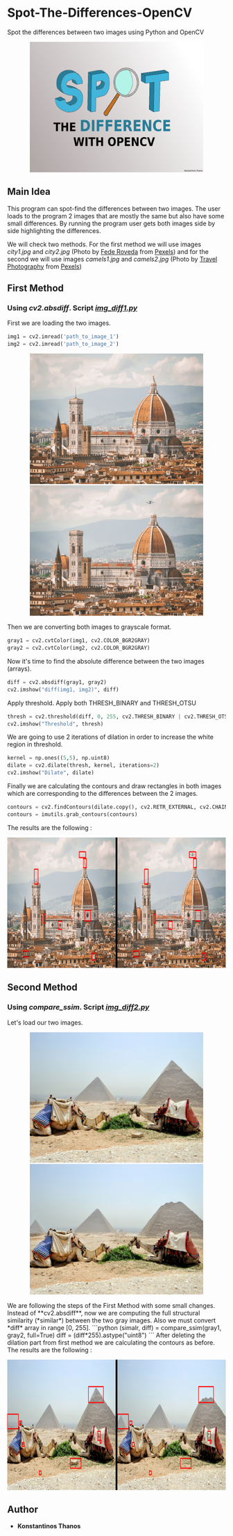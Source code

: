 # Spot-The-Differences-OpenCV
Spot the differences between two images using Python and OpenCV
<p align="center">
<img width="400" height="300" src="Images/spot_logo.png ">
</p>

## Main Idea
This program can spot-find the differences between two images. The user loads to the program 2 images that are mostly the same but also have some small differences. By running the program user gets both images side by side highlighting the differences.

We will check two methods. For the first method we will use images *city1.jpg* and *city2.jpg* (Photo by [Fede Roveda](https://www.pexels.com/@fede-roveda-1461538?utm_content=attributionCopyText&utm_medium=referral&utm_source=pexels) from [Pexels](https://www.pexels.com/photo/brown-and-white-concrete-building-4179480/?utm_content=attributionCopyText&utm_medium=referral&utm_source=pexels)) and for the second we will use images *camels1.jpg* and *camels2.jpg* (Photo by [Travel Photography](https://www.pexels.com/@travel-photography-1146107?utm_content=attributionCopyText&utm_medium=referral&utm_source=pexels) from [Pexels](https://www.pexels.com/photo/camels-eating-plants-2183784/?utm_content=attributionCopyText&utm_medium=referral&utm_source=pexels))

## First Method
### Using *cv2.absdiff*. Script [*img_diff1.py*](https://github.com/kostasthanos/Spot-The-Differences-OpenCV/blob/main/img_diff1.py)
First we are loading the two images.
```python
img1 = cv2.imread('path_to_image_1')
img2 = cv2.imread('path_to_image_2')
```
<p align="center">
<img width="400" height="300" src="Images/city1.jpg">
<img width="400" height="300" src="Images/city2.jpg">
</p>

Then we are converting both images to grayscale format.
```python
gray1 = cv2.cvtColor(img1, cv2.COLOR_BGR2GRAY)
gray2 = cv2.cvtColor(img2, cv2.COLOR_BGR2GRAY)
```

Now it's time to find the absolute difference between the two images (arrays).
```python
diff = cv2.absdiff(gray1, gray2)
cv2.imshow("diff(img1, img2)", diff)
```

Apply threshold. Apply both THRESH_BINARY and THRESH_OTSU
```python
thresh = cv2.threshold(diff, 0, 255, cv2.THRESH_BINARY | cv2.THRESH_OTSU)[1]
cv2.imshow("Threshold", thresh)
```

We are going to use 2 iterations of dilation in order to increase the white region in threshold.
```python
kernel = np.ones((5,5), np.uint8) 
dilate = cv2.dilate(thresh, kernel, iterations=2) 
cv2.imshow("Dilate", dilate)
```

Finally we are calculating the contours and draw rectangles in both images which are corresponding to the differences between the 2 images.
```python
contours = cv2.findContours(dilate.copy(), cv2.RETR_EXTERNAL, cv2.CHAIN_APPROX_SIMPLE)
contours = imutils.grab_contours(contours)
```

The results are the following : 
<p align="center">
<img width="800" height="300" src="Images/results1.png">
</p>

## Second Method
### Using *compare_ssim*. Script [*img_diff2.py*](https://github.com/kostasthanos/Spot-The-Differences-OpenCV/blob/main/img_diff2.py)
Let's load our two images.
<p align="center">
<img width="400" height="300" src="Images/camels1.jpg">
<img width="400" height="300" src="Images/camels2.jpg">
</p>
We are following the steps of the First Method with some small changes. Instead of **cv2.absdiff**, now we are computing the full structural similarity (*similar*) between the two gray images. Also we must convert *diff* array in range [0, 255].
```python
(simalr, diff) = compare_ssim(gray1, gray2, full=True)
diff = (diff*255).astype("uint8")
```
After deleting the dilation part from first method we are calculating the contours as before. The results are the following :
<p align="center">
<img width="800" height="300" src="Images/results2.png">
</p>

## Author
* **Konstantinos Thanos**
